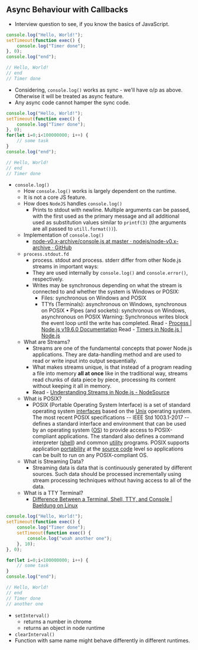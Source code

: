 ## Async Behaviour with Callbacks

- Interview question to see, if you know the basics of JavaScript.

```js
console.log("Hello, World!");
setTimeout(function exec() {
	console.log("Timer done");
}, 0);
console.log("end");

// Hello, World!
// end
// Timer done
```

- Considering, `console.log()` works as sync - we'll have o/p as above. Otherwise it will be treated as async feature.
- Any async code cannot hamper the sync code.

```js
console.log("Hello, World!");
setTimeout(function exec() {
	console.log("Timer done");
}, 0);
for(let i=0;i<100000000; i++) {
	// some task
}
console.log("end");

// Hello, World!
// end
// Timer done
```

- `console.log()` 
	- How `console.log()` works is largely dependent on the runtime.
	- It is not a core JS feature.
	- How does `NodeJS` handles `console.log()`
		- Prints to stdout with newline. Multiple arguments can be passed, with the first used as the primary message and all additional used as substitution values similar to `printf(3)` (the arguments are all passed to `utill.format())`).
	- Implementation of `console.log()`
		- [node-v0.x-archive/console.js at master · nodejs/node-v0.x-archive · GitHub](https://github.com/nodejs/node-v0.x-archive/blob/master/lib/console.js)
	- `process.stdout.fd`
		- process. stdout and process. stderr differ from other Node.js streams in important ways:
		- They are used internally by `console.log()` and `console.error()`, respectively.
		- Writes may be synchronous depending on what the stream is connected to and whether the system is Windows or POSIX: 
			- Files: synchronous on Windows and POSIX 
			- TTYs (Terminals): asynchronous on Windows, synchronous on POSIX
			• Pipes (and sockets): synchronous on Windows, asynchronous on POSIX
		Warning: Synchronous writes block the event loop until the write has completed.
		Read - [Process | Node.js v19.6.0 Documentation](https://nodejs.org/api/process.html#processstdout)
		Read - [Timers in Node.js | Node.js](https://nodejs.org/en/docs/guides/timers-in-node/)
	- What are Streams?
		- Streams are one of the fundamental concepts that power Node.js applications. They are data-handling method and are used to read or write input into output sequentially.
		- What makes streams unique, is that instead of a program reading a file into memory **all at once** like in the traditional way, streams read chunks of data piece by piece, processing its content without keeping it all in memory.
		- Read - [Understanding Streams in Node.js - NodeSource](https://nodesource.com/blog/understanding-streams-in-nodejs/)
	- What is POSIX?
		- POSIX (Portable Operating System Interface) is a set of standard operating system [interfaces](https://www.techtarget.com/whatis/definition/interface) based on the [Unix](https://www.techtarget.com/searchdatacenter/definition/Unix) operating system. The most recent POSIX specifications -- IEEE Std 1003.1-2017 -- defines a standard interface and environment that can be used by an operating system ([OS](https://www.techtarget.com/whatis/definition/operating-system-OS)) to provide access to POSIX-compliant applications. The standard also defines a command interpreter ([shell](https://www.techtarget.com/searchdatacenter/definition/shell)) and common [utility](https://www.techtarget.com/whatis/definition/utility) programs. POSIX supports application [portability](https://www.techtarget.com/searchstorage/definition/portability) at the [source code](https://www.techtarget.com/searchapparchitecture/definition/source-code) level so applications can be built to run on any POSIX-compliant OS.
	- What is Streaming Data?
		- Streaming data is data that is continuously generated by different sources. Such data should be processed incrementally using stream processing techniques without having access to all of the data.
	- What is a TTY Terminal?
		- [Difference Between a Terminal, Shell, TTY, and Console | Baeldung on Linux](https://www.baeldung.com/linux/terminal-shell-tty-vs-console)

```js
console.log("Hello, World!");
setTimeout(function exec() {
	console.log("Timer done");
	setTimeout(function exec() {
		console.log("woah another one");
	}, 10);
}, 0);

for(let i=0;i<100000000; i++) {
	// some task
}
console.log("end");

// Hello, World!
// end
// Timer done
// another one
```

- `setInterval()`
	- returns a number in chrome
	- returns an object in node runtime
- `clearInterval()`
- Function with same name might behave differently in different runtimes.
